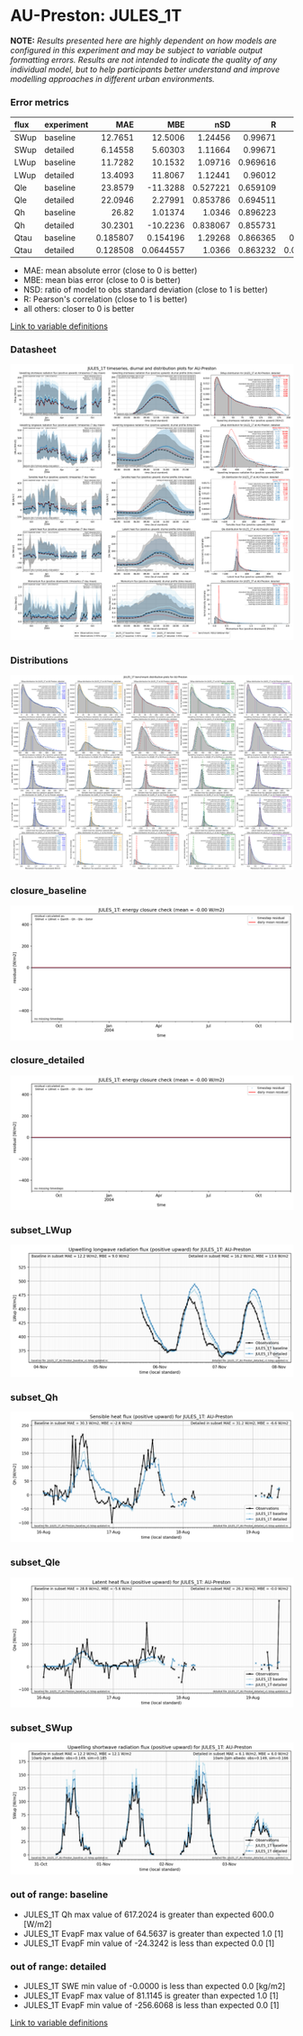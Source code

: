 # AU-Preston: JULES_1T

**NOTE:** *Results presented here are highly dependent on how models are configured in this experiment and may be subject to variable output formatting errors. Results are not intended to indicate the quality of any individual model, but to help participants better understand and improve modelling approaches in different urban environments.*

### Error metrics

| flux   | experiment   |       MAE |         MBE |      nSD |        R |         5th |      95th |    cRMSE |       AMBE |     1-nSD |        1-R |   nSkewness |   nKurtosis |   Overlap |
|:-------|:-------------|----------:|------------:|---------:|---------:|------------:|----------:|---------:|-----------:|----------:|-----------:|------------:|------------:|----------:|
| SWup   | baseline     | 12.7651   |  12.5006    | 1.24456  | 0.99671  |  0.261373   | 35.9891   | 0.260765 | 12.5006    | 0.244558  | 0.00329015 |   0.0118008 |   0.019971  | 0.104968  |
| SWup   | detailed     |  6.14558  |   5.60303   | 1.11664  | 0.99671  |  0.407181   | 17.283    | 0.144751 |  5.60303   | 0.116641  | 0.00329015 |   0.0118008 |   0.019971  | 0.087718  |
| LWup   | baseline     | 11.7282   |  10.1532    | 1.09716  | 0.969616 |  5.93342    | 20.8603   | 0.275886 | 10.1532    | 0.0971647 | 0.0303839  |   0.0276793 |   0.0125167 | 0.108267  |
| LWup   | detailed     | 13.4093   |  11.8067    | 1.12441  | 0.96012  |  6.07178    | 24.7925   | 0.324283 | 11.8067    | 0.124407  | 0.0398799  |   0.0180074 |   0.079282  | 0.116276  |
| Qle    | baseline     | 23.8579   | -11.3288    | 0.527221 | 0.659109 | 12.2711     | 52.3804   | 0.763524 | 11.3288    | 0.472779  | 0.340891   |   0.0143947 |   0.445542  | 0.219793  |
| Qle    | detailed     | 22.0946   |   2.27991   | 0.853786 | 0.694511 | 12.5011     |  2.394    | 0.736901 |  2.27991   | 0.146214  | 0.305489   |   0.140965  |   0.724791  | 0.199953  |
| Qh     | baseline     | 26.82     |   1.01374   | 1.0346   | 0.896223 |  7.57938    |  5.37978  | 0.464685 |  1.01374   | 0.0345953 | 0.103777   |   0.049866  |   0.204953  | 0.0964334 |
| Qh     | detailed     | 30.2301   | -10.2236    | 0.838067 | 0.855731 |  7.83724    | 53.2308   | 0.517723 | 10.2236    | 0.161933  | 0.144269   |   0.0470694 |   0.382486  | 0.124814  |
| Qtau   | baseline     |  0.185807 |   0.154196  | 1.29268  | 0.866365 |  0.0120029  |  0.309245 | 0.656622 |  0.154196  | 0.292676  | 0.133635   |   0.138334  |   0.163081  | 0.192322  |
| Qtau   | detailed     |  0.128508 |   0.0644557 | 1.0366   | 0.863232 |  0.00977071 |  0.051764 | 0.533747 |  0.0644557 | 0.0365987 | 0.136768   |   0.119678  |   0.122095  | 0.122991  |

 - MAE: mean absolute error (close to 0 is better)
 - MBE: mean bias error (close to 0 is better)
 - NSD: ratio of model to obs standard deviation (close to 1 is better)
 - R: Pearson's correlation (close to 1 is better)
 - all others: closer to 0 is better

[Link to variable definitions](../modelattrs/variable_definitions.md)

### <a name="datasheet"></a>Datasheet
[![JULES_1T_AU-Preston_Datasheet.png](JULES_1T_AU-Preston_Datasheet.png)](JULES_1T_AU-Preston_Datasheet.png)

### <a name="distributions"></a>Distributions
[![JULES_1T_AU-Preston_Distributions.png](JULES_1T_AU-Preston_Distributions.png)](JULES_1T_AU-Preston_Distributions.png)

### <a name="closure_baseline"></a>closure_baseline
[![JULES_1T_AU-Preston_closure_baseline.png](JULES_1T_AU-Preston_closure_baseline.png)](JULES_1T_AU-Preston_closure_baseline.png)

### <a name="closure_detailed"></a>closure_detailed
[![JULES_1T_AU-Preston_closure_detailed.png](JULES_1T_AU-Preston_closure_detailed.png)](JULES_1T_AU-Preston_closure_detailed.png)

### <a name="subset_lwup"></a>subset_LWup
[![JULES_1T_AU-Preston_subset_LWup.png](JULES_1T_AU-Preston_subset_LWup.png)](JULES_1T_AU-Preston_subset_LWup.png)

### <a name="subset_qh"></a>subset_Qh
[![JULES_1T_AU-Preston_subset_Qh.png](JULES_1T_AU-Preston_subset_Qh.png)](JULES_1T_AU-Preston_subset_Qh.png)

### <a name="subset_qle"></a>subset_Qle
[![JULES_1T_AU-Preston_subset_Qle.png](JULES_1T_AU-Preston_subset_Qle.png)](JULES_1T_AU-Preston_subset_Qle.png)

### <a name="subset_swup"></a>subset_SWup
[![JULES_1T_AU-Preston_subset_SWup.png](JULES_1T_AU-Preston_subset_SWup.png)](JULES_1T_AU-Preston_subset_SWup.png)

### out of range: baseline

 - JULES_1T Qh max value of 617.2024 is greater than expected 600.0 [W/m2]
 - JULES_1T EvapF max value of 64.5637 is greater than expected 1.0 [1]
 - JULES_1T EvapF min value of -24.3242 is less than expected 0.0 [1]

### out of range: detailed

 - JULES_1T SWE min value of -0.0000 is less than expected 0.0 [kg/m2]
 - JULES_1T EvapF max value of 81.1145 is greater than expected 1.0 [1]
 - JULES_1T EvapF min value of -256.6068 is less than expected 0.0 [1]


[Link to variable definitions](../modelattrs/variable_definitions.md)

